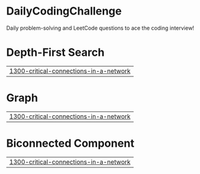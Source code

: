 # DailyCodingChallenge
Daily problem-solving and LeetCode questions to ace the coding interview!


# Depth-First Search
|  |
| ------- |
| [1300-critical-connections-in-a-network](https://github.com/suryakantk94/Leetcode-90-Days-Challenge/tree/master/1300-critical-connections-in-a-network) |
# Graph
|  |
| ------- |
| [1300-critical-connections-in-a-network](https://github.com/suryakantk94/Leetcode-90-Days-Challenge/tree/master/1300-critical-connections-in-a-network) |
# Biconnected Component
|  |
| ------- |
| [1300-critical-connections-in-a-network](https://github.com/suryakantk94/Leetcode-90-Days-Challenge/tree/master/1300-critical-connections-in-a-network) |